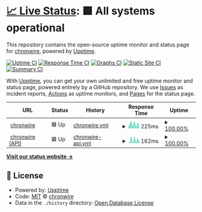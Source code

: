 # [📈 Live Status](https://chronwire.github.io/chronwire-upptime): <!--live status--> **🟩 All systems operational**

This repository contains the open-source uptime monitor and status page for [chronwire](https://chronwire.github.io/chronwire-upptime), powered by [Upptime](https://github.com/upptime/upptime).

[![Uptime CI](https://github.com/chronwire/chronwire-upptime/workflows/Uptime%20CI/badge.svg)](https://github.com/chronwire/chronwire-upptime/actions?query=workflow%3A%22Uptime+CI%22)
[![Response Time CI](https://github.com/chronwire/chronwire-upptime/workflows/Response%20Time%20CI/badge.svg)](https://github.com/chronwire/chronwire-upptime/actions?query=workflow%3A%22Response+Time+CI%22)
[![Graphs CI](https://github.com/chronwire/chronwire-upptime/workflows/Graphs%20CI/badge.svg)](https://github.com/chronwire/chronwire-upptime/actions?query=workflow%3A%22Graphs+CI%22)
[![Static Site CI](https://github.com/chronwire/chronwire-upptime/workflows/Static%20Site%20CI/badge.svg)](https://github.com/chronwire/chronwire-upptime/actions?query=workflow%3A%22Static+Site+CI%22)
[![Summary CI](https://github.com/chronwire/chronwire-upptime/workflows/Summary%20CI/badge.svg)](https://github.com/chronwire/chronwire-upptime/actions?query=workflow%3A%22Summary+CI%22)

With [Upptime](https://upptime.js.org), you can get your own unlimited and free uptime monitor and status page, powered entirely by a GitHub repository. We use [Issues](https://github.com/chronwire/chronwire-upptime/issues) as incident reports, [Actions](https://github.com/chronwire/chronwire-upptime/actions) as uptime monitors, and [Pages](https://chronwire.github.io/chronwire-upptime) for the status page.

<!--start: status pages-->
<!-- This summary is generated by Upptime (https://github.com/upptime/upptime) -->
<!-- Do not edit this manually, your changes will be overwritten -->
<!-- prettier-ignore -->
| URL | Status | History | Response Time | Uptime |
| --- | ------ | ------- | ------------- | ------ |
| <img alt="" src="https://icons.duckduckgo.com/ip3/chronwire.com.ico" height="13"> [chronwire](https://chronwire.com) | 🟩 Up | [chronwire.yml](https://github.com/chronwire/chronwire-upptime/commits/HEAD/history/chronwire.yml) | <details><summary><img alt="Response time graph" src="./graphs/chronwire/response-time-week.png" height="20"> 225ms</summary><br><a href="https://chronwire.github.io/chronwire-upptime/history/chronwire"><img alt="Response time 186" src="https://img.shields.io/endpoint?url=https%3A%2F%2Fraw.githubusercontent.com%2Fchronwire%2Fchronwire-upptime%2FHEAD%2Fapi%2Fchronwire%2Fresponse-time.json"></a><br><a href="https://chronwire.github.io/chronwire-upptime/history/chronwire"><img alt="24-hour response time 378" src="https://img.shields.io/endpoint?url=https%3A%2F%2Fraw.githubusercontent.com%2Fchronwire%2Fchronwire-upptime%2FHEAD%2Fapi%2Fchronwire%2Fresponse-time-day.json"></a><br><a href="https://chronwire.github.io/chronwire-upptime/history/chronwire"><img alt="7-day response time 225" src="https://img.shields.io/endpoint?url=https%3A%2F%2Fraw.githubusercontent.com%2Fchronwire%2Fchronwire-upptime%2FHEAD%2Fapi%2Fchronwire%2Fresponse-time-week.json"></a><br><a href="https://chronwire.github.io/chronwire-upptime/history/chronwire"><img alt="30-day response time 177" src="https://img.shields.io/endpoint?url=https%3A%2F%2Fraw.githubusercontent.com%2Fchronwire%2Fchronwire-upptime%2FHEAD%2Fapi%2Fchronwire%2Fresponse-time-month.json"></a><br><a href="https://chronwire.github.io/chronwire-upptime/history/chronwire"><img alt="1-year response time 194" src="https://img.shields.io/endpoint?url=https%3A%2F%2Fraw.githubusercontent.com%2Fchronwire%2Fchronwire-upptime%2FHEAD%2Fapi%2Fchronwire%2Fresponse-time-year.json"></a></details> | <details><summary><a href="https://chronwire.github.io/chronwire-upptime/history/chronwire">100.00%</a></summary><a href="https://chronwire.github.io/chronwire-upptime/history/chronwire"><img alt="All-time uptime 99.83%" src="https://img.shields.io/endpoint?url=https%3A%2F%2Fraw.githubusercontent.com%2Fchronwire%2Fchronwire-upptime%2FHEAD%2Fapi%2Fchronwire%2Fuptime.json"></a><br><a href="https://chronwire.github.io/chronwire-upptime/history/chronwire"><img alt="24-hour uptime 100.00%" src="https://img.shields.io/endpoint?url=https%3A%2F%2Fraw.githubusercontent.com%2Fchronwire%2Fchronwire-upptime%2FHEAD%2Fapi%2Fchronwire%2Fuptime-day.json"></a><br><a href="https://chronwire.github.io/chronwire-upptime/history/chronwire"><img alt="7-day uptime 100.00%" src="https://img.shields.io/endpoint?url=https%3A%2F%2Fraw.githubusercontent.com%2Fchronwire%2Fchronwire-upptime%2FHEAD%2Fapi%2Fchronwire%2Fuptime-week.json"></a><br><a href="https://chronwire.github.io/chronwire-upptime/history/chronwire"><img alt="30-day uptime 93.37%" src="https://img.shields.io/endpoint?url=https%3A%2F%2Fraw.githubusercontent.com%2Fchronwire%2Fchronwire-upptime%2FHEAD%2Fapi%2Fchronwire%2Fuptime-month.json"></a><br><a href="https://chronwire.github.io/chronwire-upptime/history/chronwire"><img alt="1-year uptime 99.45%" src="https://img.shields.io/endpoint?url=https%3A%2F%2Fraw.githubusercontent.com%2Fchronwire%2Fchronwire-upptime%2FHEAD%2Fapi%2Fchronwire%2Fuptime-year.json"></a></details>
| <img alt="" src="https://icons.duckduckgo.com/ip3/chronwire.com.ico" height="13"> [chronwire (API)](https://chronwire.com/api/v1/tags/top?search="") | 🟩 Up | [chronwire-api.yml](https://github.com/chronwire/chronwire-upptime/commits/HEAD/history/chronwire-api.yml) | <details><summary><img alt="Response time graph" src="./graphs/chronwire-api/response-time-week.png" height="20"> 162ms</summary><br><a href="https://chronwire.github.io/chronwire-upptime/history/chronwire-api"><img alt="Response time 47" src="https://img.shields.io/endpoint?url=https%3A%2F%2Fraw.githubusercontent.com%2Fchronwire%2Fchronwire-upptime%2FHEAD%2Fapi%2Fchronwire-api%2Fresponse-time.json"></a><br><a href="https://chronwire.github.io/chronwire-upptime/history/chronwire-api"><img alt="24-hour response time 310" src="https://img.shields.io/endpoint?url=https%3A%2F%2Fraw.githubusercontent.com%2Fchronwire%2Fchronwire-upptime%2FHEAD%2Fapi%2Fchronwire-api%2Fresponse-time-day.json"></a><br><a href="https://chronwire.github.io/chronwire-upptime/history/chronwire-api"><img alt="7-day response time 162" src="https://img.shields.io/endpoint?url=https%3A%2F%2Fraw.githubusercontent.com%2Fchronwire%2Fchronwire-upptime%2FHEAD%2Fapi%2Fchronwire-api%2Fresponse-time-week.json"></a><br><a href="https://chronwire.github.io/chronwire-upptime/history/chronwire-api"><img alt="30-day response time 75" src="https://img.shields.io/endpoint?url=https%3A%2F%2Fraw.githubusercontent.com%2Fchronwire%2Fchronwire-upptime%2FHEAD%2Fapi%2Fchronwire-api%2Fresponse-time-month.json"></a><br><a href="https://chronwire.github.io/chronwire-upptime/history/chronwire-api"><img alt="1-year response time 47" src="https://img.shields.io/endpoint?url=https%3A%2F%2Fraw.githubusercontent.com%2Fchronwire%2Fchronwire-upptime%2FHEAD%2Fapi%2Fchronwire-api%2Fresponse-time-year.json"></a></details> | <details><summary><a href="https://chronwire.github.io/chronwire-upptime/history/chronwire-api">100.00%</a></summary><a href="https://chronwire.github.io/chronwire-upptime/history/chronwire-api"><img alt="All-time uptime 99.83%" src="https://img.shields.io/endpoint?url=https%3A%2F%2Fraw.githubusercontent.com%2Fchronwire%2Fchronwire-upptime%2FHEAD%2Fapi%2Fchronwire-api%2Fuptime.json"></a><br><a href="https://chronwire.github.io/chronwire-upptime/history/chronwire-api"><img alt="24-hour uptime 100.00%" src="https://img.shields.io/endpoint?url=https%3A%2F%2Fraw.githubusercontent.com%2Fchronwire%2Fchronwire-upptime%2FHEAD%2Fapi%2Fchronwire-api%2Fuptime-day.json"></a><br><a href="https://chronwire.github.io/chronwire-upptime/history/chronwire-api"><img alt="7-day uptime 100.00%" src="https://img.shields.io/endpoint?url=https%3A%2F%2Fraw.githubusercontent.com%2Fchronwire%2Fchronwire-upptime%2FHEAD%2Fapi%2Fchronwire-api%2Fuptime-week.json"></a><br><a href="https://chronwire.github.io/chronwire-upptime/history/chronwire-api"><img alt="30-day uptime 93.37%" src="https://img.shields.io/endpoint?url=https%3A%2F%2Fraw.githubusercontent.com%2Fchronwire%2Fchronwire-upptime%2FHEAD%2Fapi%2Fchronwire-api%2Fuptime-month.json"></a><br><a href="https://chronwire.github.io/chronwire-upptime/history/chronwire-api"><img alt="1-year uptime 99.45%" src="https://img.shields.io/endpoint?url=https%3A%2F%2Fraw.githubusercontent.com%2Fchronwire%2Fchronwire-upptime%2FHEAD%2Fapi%2Fchronwire-api%2Fuptime-year.json"></a></details>

<!--end: status pages-->

[**Visit our status website →**](https://chronwire.github.io/chronwire-upptime)

## 📄 License

- Powered by: [Upptime](https://github.com/upptime/upptime)
- Code: [MIT](./LICENSE) © [chronwire](https://chronwire.github.io/chronwire-upptime)
- Data in the `./history` directory: [Open Database License](https://opendatacommons.org/licenses/odbl/1-0/)
